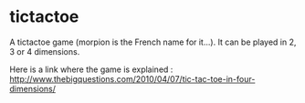 # tictactoe

A tictactoe game (morpion is the French name for it...). It can be played in 2, 3 or 4 dimensions.

Here is a link where the game is explained :
http://www.thebigquestions.com/2010/04/07/tic-tac-toe-in-four-dimensions/
